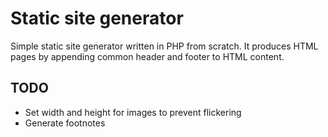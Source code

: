# Static site generator

Simple static site generator written in PHP from scratch.
It produces HTML pages by appending common header and footer to HTML content.

## TODO
  - Set width and height for images to prevent flickering
  - Generate footnotes

